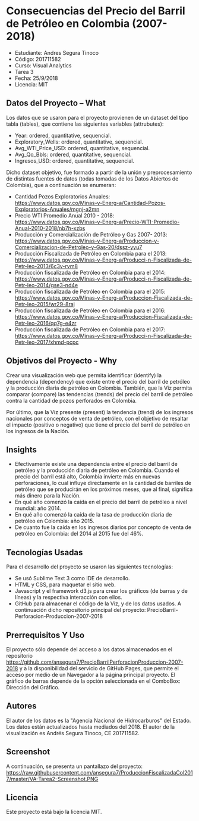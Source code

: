 # Consecuencias del Precio del Barril de Petróleo en Colombia (2007-2018)

- Estudiante: Andres Segura Tinoco
- Código: 201711582
- Curso: Visual Analytics
- Tarea 3
- Fecha: 25/9/2018
- Licencia: MIT

## Datos del Proyecto – What
Los datos que se usaron para el proyecto provienen de un dataset del tipo tabla (tables), que contiene las siguientes variables (attrubutes):
-	Year: ordered, quantitative, sequencial.
-	Exploratory_Wells: ordered, quantitative, sequencial.
-	Avg_WTI_Price_USD: ordered, quantitative, sequencial.
-	Avg_Qo_Bbls: ordered, quantitative, sequencial.
-	Ingresos_USD: ordered, quantitative, sequencial.

Dicho dataset objetivo, fue formado a partir de la unión y preprocesamiento de distintas fuentes de datos (todas tomadas de los Datos Abiertos de Colombia), que a continuación se enumeran:
- Cantidad Pozos Exploratorios Anuales: https://www.datos.gov.co/Minas-y-Energ-a/Cantidad-Pozos-Exploratorios-Anuales/mgnj-a2mn
- Precio WTI Promedio Anual 2010 - 2018: https://www.datos.gov.co/Minas-y-Energ-a/Precio-WTI-Promedio-Anual-2010-2018/nb7h-xzbs
- Producción y Comercialización de Petróleo y Gas 2007- 2013: https://www.datos.gov.co/Minas-y-Energ-a/Produccion-y-Comercializacion-de-Petroleo-y-Gas-20/dssz-yyu7
- Producción Fiscalizada de Petróleo en Colombia para el 2013: https://www.datos.gov.co/Minas-y-Energ-a/Producci-n-Fiscalizada-de-Petr-leo-2013/6c3y-rvm8
- Producción fiscalizada de Petróleo en Colombia para el 2014: https://www.datos.gov.co/Minas-y-Energ-a/Producci-n-Fiscalizada-de-Petr-leo-2014/gse3-nd4e
- Producción fiscalizada de Petróleo en Colombia para el 2015: https://www.datos.gov.co/Minas-y-Energ-a/Produccion-Fiscalizada-de-Petr-leo-2015/wr29-8raj
- Producción fiscalizada de Petróleo en Colombia para el 2016: https://www.datos.gov.co/Minas-y-Energ-a/Produccion-Fiscalizada-de-Petr-leo-2016/qq7g-e4zr
- Producción fiscalizada de Petróleo en Colombia para el 2017: https://www.datos.gov.co/Minas-y-Energ-a/Producci-n-Fiscalizada-de-Petr-leo-2017/xhmd-pcpc

## Objetivos del Proyecto - Why
Crear una visualización web que permita identificar (identify) la dependencia (dependency) que existe entre el precio del barril de petróleo y la producción diaria de petróleo en Colombia.
También, que la Viz permita comparar (compare) las tendencias (trends) del precio del barril de petróleo contra la cantidad de pozos perforados en Colombia.

Por último, que la Viz presente (present) la tendencia (trend) de los ingresos nacionales por conceptos de venta de petróleo, con el objetivo de resaltar el impacto (positivo o negativo) que tiene el precio del barril de petróleo en los ingresos de la Nación.

## Insights
-	Efectivamente existe una dependencia entre el precio del barril de petróleo y la producción diaria de petróleo en Colombia. Cuando el precio del barril está alto, Colombia invierte más en nuevas perforaciones, lo cual influye directamente en la cantidad de barriles de petróleo que se producirán en los próximos meses, que al final, significa más dinero para la Nación.
-	En qué año comenzó la caída en el precio del barril de petróleo a nivel mundial: año 2014.
-	En qué año comenzó la caída de la tasa de producción diaria de petróleo en Colombia: año 2015.
-	De cuanto fue la caída en los ingresos diarios por concepto de venta de petróleo en Colombia: del 2014 al 2015 fue del 46%.

## Tecnologías Usadas
Para el desarrollo del proyecto se usaron las siguientes tecnologías:
-	Se usó Sublime Text 3 como IDE de desarrollo.
-	HTML y CSS, para maquetar el sitio web.
-	Javascript y el framework d3.js para crear los gráficos (de barras y de líneas) y la respectiva interacción con ellos.
-	GitHub para almacenar el código de la Viz, y de los datos usados. A continuación dicho repositorio principal del proyecto: PrecioBarril-Perforacion-Produccion-2007-2018

## Prerrequisitos Y Uso
El proyecto sólo depende del acceso a los datos almacenados en el repositorio https://github.com/ansegura7/PrecioBarrilPerforacionProduccion-2007-2018 y a la disponibilidad del servicio de GitHub Pages, que permite el acceso por medio de un Navegador a la página principal proyecto.
El gráfico de barras depende de la opción seleccionada en el ComboBox: Dirección del Gráfico.

## Autores
El autor de los datos es la "Agencia Nacional de Hidrocarburos" del Estado. Los datos están actualizados hasta mediados del 2018.
El autor de la visualización es Andrés Segura Tinoco, CE 201711582.

## Screenshot
A continuación, se presenta un pantallazo del proyecto: https://raw.githubusercontent.com/ansegura7/ProduccionFiscalizadaCol2017/master/VA-Tarea2-Screenshot.PNG

## Licencia
Este proyecto está bajo la licencia MIT.
